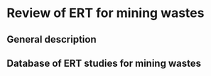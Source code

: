 # Review of ERT for mining wastes

## General description

## Database of ERT studies for mining wastes
